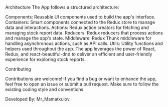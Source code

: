 Architecture
The App follows a structured architecture:

Components: Reusable UI components used to build the app's interface.
Containers: Smart components connected to the Redux store to manage data and interactions.
Actions: Redux action creators for fetching and managing stock report data.
Reducers: Redux reducers that process actions and manage the app's state.
Middleware: Redux Thunk middleware for handling asynchronous actions, such as API calls.
Utils: Utility functions and helpers used throughout the app.
The app leverages the power of React, Redux, and react-beautiful-dnd to deliver an efficient and user-friendly experience for exploring stock reports.

Contributing

Contributions are welcome!
If you find a bug or want to enhance the app, feel free to open an issue or submit a pull request.
Make sure to follow the existing coding style and conventions.

Developed By: Mr_Mamatkulov
